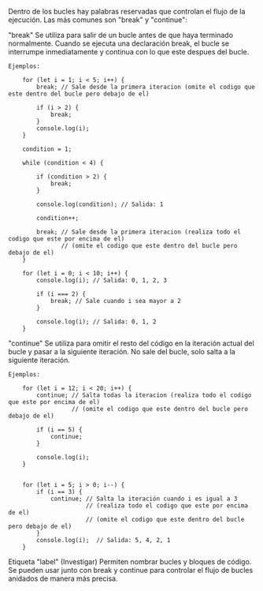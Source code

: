 Dentro de los bucles hay palabras reservadas que controlan el flujo de la ejecución.
Las más comunes son "break" y "continue":

"break"
    Se utiliza para salir de un bucle antes de que haya terminado normalmente. 
    Cuando se ejecuta una declaración break, el bucle se interrumpe inmediatamente 
    y continua con lo que este despues del bucle.

    Ejemplos:

        for (let i = 1; i < 5; i++) {
            break; // Sale desde la primera iteracion (omite el codigo que este dentro del bucle pero debajo de el)
            
            if (i > 2) {
                break; 
            }
            console.log(i);
        }

        condition = 1;

        while (condition < 4) {
            
            if (condition > 2) {
                break; 
            }

            console.log(condition); // Salida: 1
            
            condition++;

            break; // Sale desde la primera iteracion (realiza todo el codigo que este por encima de el)
                   // (omite el codigo que este dentro del bucle pero debajo de el)
        }
        
        for (let i = 0; i < 10; i++) {
            console.log(i); // Salida: 0, 1, 2, 3

            if (i === 2) {
                break; // Sale cuando i sea mayor a 2
            }

            console.log(i); // Salida: 0, 1, 2
        }


"continue"
    Se utiliza para omitir el resto del código en la iteración actual del bucle y pasar a la siguiente iteración. No sale del bucle, solo salta a la siguiente iteración.

    Ejemplos:

        for (let i = 12; i < 20; i++) {
            continue; // Salta todas la iteracion (realiza todo el codigo que este por encima de el)
                      // (omite el codigo que este dentro del bucle pero debajo de el)

            if (i == 5) {
                continue; 
            }

            console.log(i);
        }


        for (let i = 5; i > 0; i--) {
            if (i == 3) {
                continue; // Salta la iteración cuando i es igual a 3 
                          // (realiza todo el codigo que este por encima de el)
                          // (omite el codigo que este dentro del bucle pero debajo de el)
            }
            console.log(i);  // Salida: 5, 4, 2, 1
        }

Etiqueta "label" (Investigar)
    Permiten nombrar bucles y bloques de código. 
    Se pueden usar junto con break y continue para controlar el flujo de bucles anidados de manera más precisa.


